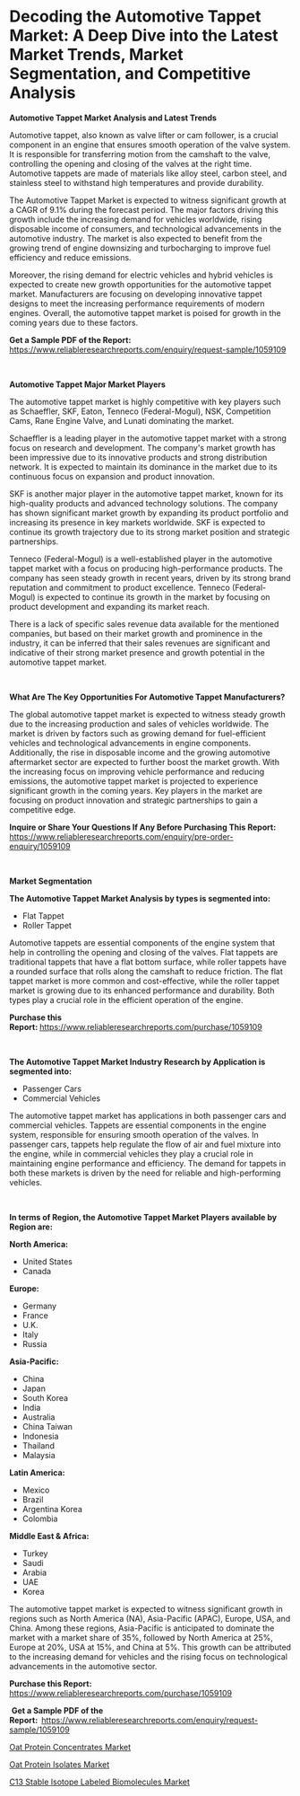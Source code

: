 <p><h1>Decoding the Automotive Tappet Market: A Deep Dive into the Latest Market Trends, Market Segmentation, and Competitive Analysis</h1></p><p><strong>Automotive Tappet Market Analysis and Latest Trends</strong></p>
<p><p>Automotive tappet, also known as valve lifter or cam follower, is a crucial component in an engine that ensures smooth operation of the valve system. It is responsible for transferring motion from the camshaft to the valve, controlling the opening and closing of the valves at the right time. Automotive tappets are made of materials like alloy steel, carbon steel, and stainless steel to withstand high temperatures and provide durability.</p><p>The Automotive Tappet Market is expected to witness significant growth at a CAGR of 9.1% during the forecast period. The major factors driving this growth include the increasing demand for vehicles worldwide, rising disposable income of consumers, and technological advancements in the automotive industry. The market is also expected to benefit from the growing trend of engine downsizing and turbocharging to improve fuel efficiency and reduce emissions.</p><p>Moreover, the rising demand for electric vehicles and hybrid vehicles is expected to create new growth opportunities for the automotive tappet market. Manufacturers are focusing on developing innovative tappet designs to meet the increasing performance requirements of modern engines. Overall, the automotive tappet market is poised for growth in the coming years due to these factors.</p></p>
<p><strong>Get a Sample PDF of the Report:&nbsp;</strong> <a href="https://www.reliableresearchreports.com/enquiry/request-sample/1059109">https://www.reliableresearchreports.com/enquiry/request-sample/1059109</a></p>
<p>&nbsp;</p>
<p><strong>Automotive Tappet Major Market Players</strong></p>
<p><p>The automotive tappet market is highly competitive with key players such as Schaeffler, SKF, Eaton, Tenneco (Federal-Mogul), NSK, Competition Cams, Rane Engine Valve, and Lunati dominating the market. </p><p>Schaeffler is a leading player in the automotive tappet market with a strong focus on research and development. The company's market growth has been impressive due to its innovative products and strong distribution network. It is expected to maintain its dominance in the market due to its continuous focus on expansion and product innovation.</p><p>SKF is another major player in the automotive tappet market, known for its high-quality products and advanced technology solutions. The company has shown significant market growth by expanding its product portfolio and increasing its presence in key markets worldwide. SKF is expected to continue its growth trajectory due to its strong market position and strategic partnerships.</p><p>Tenneco (Federal-Mogul) is a well-established player in the automotive tappet market with a focus on producing high-performance products. The company has seen steady growth in recent years, driven by its strong brand reputation and commitment to product excellence. Tenneco (Federal-Mogul) is expected to continue its growth in the market by focusing on product development and expanding its market reach.</p><p>There is a lack of specific sales revenue data available for the mentioned companies, but based on their market growth and prominence in the industry, it can be inferred that their sales revenues are significant and indicative of their strong market presence and growth potential in the automotive tappet market.</p></p>
<p>&nbsp;</p>
<p><strong>What Are The Key Opportunities For Automotive Tappet Manufacturers?</strong></p>
<p><p>The global automotive tappet market is expected to witness steady growth due to the increasing production and sales of vehicles worldwide. The market is driven by factors such as growing demand for fuel-efficient vehicles and technological advancements in engine components. Additionally, the rise in disposable income and the growing automotive aftermarket sector are expected to further boost the market growth. With the increasing focus on improving vehicle performance and reducing emissions, the automotive tappet market is projected to experience significant growth in the coming years. Key players in the market are focusing on product innovation and strategic partnerships to gain a competitive edge.</p></p>
<p><strong>Inquire or Share Your Questions If Any Before Purchasing This Report:</strong> <a href="https://www.reliableresearchreports.com/enquiry/pre-order-enquiry/1059109">https://www.reliableresearchreports.com/enquiry/pre-order-enquiry/1059109</a></p>
<p>&nbsp;</p>
<p><strong>Market Segmentation</strong></p>
<p><strong>The Automotive Tappet Market Analysis by types is segmented into:</strong></p>
<p><ul><li>Flat Tappet</li><li>Roller Tappet</li></ul></p>
<p><p>Automotive tappets are essential components of the engine system that help in controlling the opening and closing of the valves. Flat tappets are traditional tappets that have a flat bottom surface, while roller tappets have a rounded surface that rolls along the camshaft to reduce friction. The flat tappet market is more common and cost-effective, while the roller tappet market is growing due to its enhanced performance and durability. Both types play a crucial role in the efficient operation of the engine.</p></p>
<p><strong>Purchase this Report:&nbsp;</strong><a href="https://www.reliableresearchreports.com/purchase/1059109">https://www.reliableresearchreports.com/purchase/1059109</a></p>
<p>&nbsp;</p>
<p><strong>The Automotive Tappet Market Industry Research by Application is segmented into:</strong></p>
<p><ul><li>Passenger Cars</li><li>Commercial Vehicles</li></ul></p>
<p><p>The automotive tappet market has applications in both passenger cars and commercial vehicles. Tappets are essential components in the engine system, responsible for ensuring smooth operation of the valves. In passenger cars, tappets help regulate the flow of air and fuel mixture into the engine, while in commercial vehicles they play a crucial role in maintaining engine performance and efficiency. The demand for tappets in both these markets is driven by the need for reliable and high-performing vehicles.</p></p>
<p>&nbsp;</p>
<p><strong>In terms of Region, the Automotive Tappet Market Players available by Region are:</strong></p>
<p>
    <p> <strong> North America: </strong>
        <ul>
            <li>United States</li>
            <li>Canada</li>
        </ul>
        </p> 
    <p> <strong> Europe: </strong>
        <ul>
            <li>Germany</li>
            <li>France</li>
            <li>U.K.</li>
            <li>Italy</li>
            <li>Russia</li>
        </ul>
        </p> 
    <p> <strong> Asia-Pacific: </strong>
        <ul>
            <li>China</li>
            <li>Japan</li>
            <li>South Korea</li>
            <li>India</li>
            <li>Australia</li>
            <li>China Taiwan</li>
            <li>Indonesia</li>
            <li>Thailand</li>
            <li>Malaysia</li>
        </ul>
        </p> 
    <p> <strong> Latin America: </strong>
        <ul>
            <li>Mexico</li>
            <li>Brazil</li>
            <li>Argentina Korea</li>
            <li>Colombia</li>
        </ul>
        </p> 
    <p> <strong> Middle East & Africa: </strong>
        <ul>
            <li>Turkey</li>
            <li>Saudi</li>
            <li>Arabia</li>
            <li>UAE</li>
            <li>Korea</li>
        </ul>
    </p>
    </p>
<p><p>The automotive tappet market is expected to witness significant growth in regions such as North America (NA), Asia-Pacific (APAC), Europe, USA, and China. Among these regions, Asia-Pacific is anticipated to dominate the market with a market share of 35%, followed by North America at 25%, Europe at 20%, USA at 15%, and China at 5%. This growth can be attributed to the increasing demand for vehicles and the rising focus on technological advancements in the automotive sector.</p></p>
<p><strong>Purchase this Report: </strong><a href="https://www.reliableresearchreports.com/purchase/1059109">https://www.reliableresearchreports.com/purchase/1059109</a></p>
<p>&nbsp;<strong>Get a Sample PDF of the Report:&nbsp;&nbsp;</strong><a href="https://www.reliableresearchreports.com/enquiry/request-sample/1059109">https://www.reliableresearchreports.com/enquiry/request-sample/1059109</a></p>
<p><strong></strong></p>
<p><p><a href="https://view.publitas.com/reportprime-1/oat-protein-concentrates-market-offer-valuable-insights-into-market-size-market-share-market-trends-and-projections-spanning-from-2023-to-2030/">Oat Protein Concentrates Market</a></p><p><a href="https://view.publitas.com/reportprime-1/oat-protein-isolates-market-with-the-goal-of-estimating-the-market-size-and-future-growth-potential-of-various-market-segments-based-on-component-applications-end-user-and-region/">Oat Protein Isolates Market</a></p><p><a href="https://view.publitas.com/reportprime-1/c13-stable-isotope-labeled-biomolecules-market-share-market-new-trends-analysis-report-by-type-by-application-by-end-use-by-region-and-segment-forecasts-2023-2030/">C13 Stable Isotope Labeled Biomolecules Market</a></p></p>